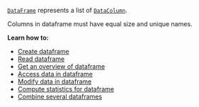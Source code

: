 [//]: # (title: DataFrame)

[`DataFrame`](DataFrame.md) represents a list of [`DataColumn`](DataColumn.md).

Columns in dataframe must have equal size and unique names.

**Learn how to:**
- [Create dataframe](createDataFrame.md)
- [Read dataframe](read.md)
- [Get an overview of dataframe](info.md)
- [Access data in dataframe](access.md)
- [Modify data in dataframe](modify.md)
- [Compute statistics for dataframe](summaryStatistics.md)
- [Combine several dataframes](multipleDataFrames.md)
